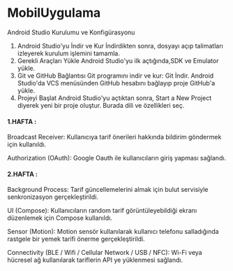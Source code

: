 # MobilUygulama


Android Studio Kurulumu ve Konfigürasyonu

1. Android Studio'yu İndir ve Kur
İndirdikten sonra, dosyayı açıp talimatları izleyerek kurulum işlemini tamamla.
2. Gerekli Araçları Yükle
Android Studio'yu ilk açtığında,SDK ve Emulator yükle.
3. Git ve GitHub Bağlantısı
Git programını indir ve kur: Git İndir.
Android Studio'da VCS menüsünden GitHub hesabını bağlayıp proje GitHub'a yükle.
4. Projeyi Başlat
Android Studio'yu açtıktan sonra, Start a New Project diyerek yeni bir proje oluştur. Burada dili ve özellikleri seç.


#### 1.HAFTA :

Broadcast Receiver: Kullanıcıya tarif önerileri hakkında bildirim göndermek için kullanıldı.

Authorization (OAuth): Google Oauth ile kullanıcıların giriş yapması sağlandı.

#### 2.HAFTA : 

Background Process: Tarif güncellemelerini almak için bulut servisiyle senkronizasyon gerçekleştirildi.

UI (Compose): Kullanıcıların random tarif görüntüleyebildiği ekranı düzenlemek için Compose kullanıldı.

Sensor (Motion): Motion sensör kullanılarak kullanıcı telefonu salladığında rastgele bir yemek tarifi önerme gerçekleştirildi.

Connectivity (BLE / Wifi / Cellular Network / USB / NFC): Wi-Fi veya hücresel ağ kullanılarak tariflerin API ye yüklenmesi sağlandı.

